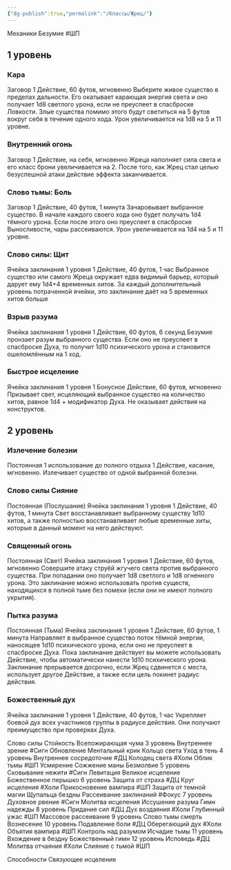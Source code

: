 ```yaml
---
{"dg-publish":true,"permalink":"/Классы/Жрец/"}
---
```


Механики
	Безумие #ШП 



## 1 уровень 

### Кара
Заговор
1 Действие, 60 футов, мгновенно 
Выберите живое существо в пределах дальности. Его окатывает карающая энергия света и оно получает 1d8 светлого урона, если не преуспеет в спасброске Ловкости. Злые существа помимо этого будут светиться на 5 футов вокруг себя в течение одного хода.
Урон увеличивается на 1d8 на 5 и 11 уровне.

### Внутренний огонь
Заговор
1 Действие, на себя, мгновенно
Жреца наполняет сила света и его класс брони увеличивается на 2. После того, как Жрец стал целью безуспешной атаки действие эффекта заканчивается.

### Слово тьмы: Боль
Заговор
1 Действие, 40 футов, 1 минута
Зачаровывает выбранное существо. В начале каждого своего хода оно будет получать 1d4 тёмного урона. Если после этого оно преуспеет в спасброске Выносливости, чары рассеиваются.
Урон увеличивается на 1d4 на 5 и 11 уровне.

### Слово силы: Щит
Ячейка заклинания 1 уровня
1 Действие, 40 футов, 1 час
Выбранное существо или самого Жреца окружает едва видимый барьер, который дарует ему 1d4+4 временных хитов.
За каждый дополнительный уровень потраченной ячейки, это заклинание даёт на 5 временных хитов больше 

### Взрыв разума
Ячейка заклинания 1 уровня
1 Действие, 60 футов, 6 секунд
Безумие пронзает разум выбранного существа. Если оно не преуспеет в спасброске Духа, то получит 1d10 психического урона и становится ошеломлённым на 1 ход.

### Быстрое исцеление
Ячейка заклинания 1 уровня 
1 Бонусное Действие, 60 футов, мгновенно 
Призывает свет, исцеляющий выбранное существо на количество хитов, равное 1d4 + модификатор Духа. Не оказывает действия на конструктов.

## 2 уровень 
### Излечение болезни
Постоянная
1 использование до полного отдыха
1 Действие, касание, мгновенно.
Излечивает существо от одной выбранной болезни. 

### Слово силы Сияние
Постоянная (Послушание)
Ячейка заклинания 1 уровня
1 Действие, 40 футов, 1 минута
Свет восстанавливает выбранному существу 1d10 хитов, а также полностью восстанавливает любые временные хиты, которые в данный момент на него действуют.

### Священный огонь
Постоянная (Свет)
Ячейка заклинания 1 уровня
1 Действие, 60 футов, мгновенно
Совершите атаку струёй жгучего света против выбранного существа. При попадании оно получает 1d8 светлого и 1d8 огненного урона. Это заклинание можно использовать против существ, находящихся в полной тьме без помехи (если они не имеют полного укрытия).

### Пытка разума
Постоянная (Тьма)
Ячейка заклинания 1 уровня 
1 Действие, 60 футов, 1 минута
Направляет в выбранное существо поток тёмной энергии, наносящее 1d10 психического урона, если оно не преуспеет в спасброске Духа. Пока заклинание действует вы можете использовать Действие, чтобы автоматически нанести 1d10 психического урона. Заклинание прерывается досрочно, если Жрец сдвинется с места, использует другое Действие, а также если цель покинет радиус действия.

### Божественный дух
Ячейка заклинания 1 уровня
1 Действие, 40 футов, 1 час
Укрепляет боевой дух всех участников группы в радиусе действия. Они получают преимущество при проверках Духа.

Слово силы Стойкость
Всепожирающая чума
3 уровень 
Внутреннее зрение #Сигн 
Обновление
Ментальный крик
Кольцо света
Уход в тень
4 уровень 
	Внутреннее сосредоточие #ДЦ
	Колодец света #Холи 
	Облик тьмы #ШП 
	Усмирение
	Сожжение маны
	Безмолвие
5 уровень 
	Сковывание нежити #Сигн 
	Левитация
	Великое исцеление 
	Божественное перышко
6 уровень
	Защита от страха #ДЦ 
	Круг исцеления #Холи 
	Прикосновение вампира #ШП 
	Защита от темной магии
	Щупальца бездны
	Рассеивание заклинаний #Фокус 
7 уровень 
	Духовное рвение #Сигн 
	Молитва исцеления
	Иссушение разума
	Гимн надежды
8 уровень 
	Придание сил #ДЦ 
	Дух воздаяния #Холи
	Глубинный ужас #ШП 
	Массовое рассеивание
9 уровень
	Слово тьмы смерть 
	Вознесение
10 уровень 
	Подавление боли #ДЦ 
	Оберегающий дух #Холи 
	Объятия вампира #ШП 
	Контроль над разумом
	Исчадие тьмы 
11 уровень 
	Вхождение в бездну
	Божественный гимн
12 уровень 
	Исповедь #ДЦ
	Молитва отчаяния #Холи
	Слияние с тьмой #ШП

Способности 
	Связующее исцеление